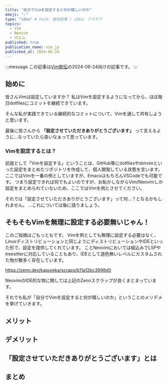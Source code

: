 ```yaml
---
title: "自分でVimを設定すると何が嬉しいのか"
emoji: "✨"
type: "idea" # tech: 技術記事 / idea: アイデア
topics:
  - Vim
  - Neovim
  - ポエム
published: true
publication_name: vim_jp
published_at: 2024-06-24
---
```


<!-- textlint-disable -->
:::message
この記事は[Vim駅伝](https://vim-jp.org/ekiden/)の2024-06-24向けの記事です。
:::
<!-- textlint-enable -->

## 始めに

皆さんVimは設定していますか？
私はVimを設定するようになってから、ほぼ毎日dotfilesにコミットを継続できています。

そんな私が実践できている継続的なコミットについて、Vimを通して共有しようと思います。

<!-- textlint-disable -->
最後に皆さんから
**「設定させていただきありがとうございます」**
って言えるように…なっていたら良いなぁって思っています。
<!-- textlint-enable -->

### Vimを設定するとは？

前提として「Vimを設定する」ということは、GitHub等にdotfilesやdotvimといった設定をまとめたリポジトリを作成して、個人開発している状態を言います。
ここではVimを一番の例としていますが、EmacsはもちろんVSCodeでも可能です。
つまり設定できれば何でもよいのですが、お恥かしながらVim/Neovimしか設定をまとめられていないため、ここではVimを例とさせてください。

それでは「設定させていただきありがとうございます」って何…？となるかもしれません。
…これについては後に語りましょう。

## そもそもVimを無理に設定する必要無いじゃん！

このご指摘はごもっともです。
Vimを例としても無理に設定する必要はなく、Linuxディストリビューションと同じようにディストリビューションやIDEといった形で、設定を提供してくれています。
ことNeovimにおいては組込みでLSPやtreesitterに対応していることもあり、IDEとして遜色無いレベルにカスタムされた物が数多く存在しています。

https://zenn.dev/kapureka/scraps/b11a12bc3998d0

NeovimのIDE的な物に関しては上記のZennスクラップが良くまとまっています。

それでも私が「自分でVimを設定すると何が嬉しいのか」ということのメリデメを挙げていきます。

## メリット

## デメリット

## 「設定させていただきありがとうございます」とは

## まとめ
